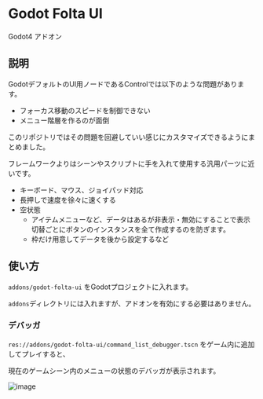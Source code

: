 # Godot Folta UI

Godot4 アドオン

## 説明

GodotデフォルトのUI用ノードであるControlでは以下のような問題があります。
- フォーカス移動のスピードを制御できない
- メニュー階層を作るのが面倒

このリポジトリではその問題を回避していい感じにカスタマイズできるようにまとめました。

フレームワークよりはシーンやスクリプトに手を入れて使用する汎用パーツに近いです。

- キーボード、マウス、ジョイパッド対応
- 長押しで速度を徐々に速くする
- 空状態
  - アイテムメニューなど、データはあるが非表示・無効にすることで表示切替ごとにボタンのインスタンスを全て作成するのを防ぎます。
  - 枠だけ用意してデータを後から設定するなど

## 使い方
`addons/godot-folta-ui` をGodotプロジェクトに入れます。

`addons`ディレクトリには入れますが、アドオンを有効にする必要はありません。

### デバッガ

`res://addons/godot-folta-ui/command_list_debugger.tscn` をゲーム内に追加してプレイすると、

現在のゲームシーン内のメニューの状態のデバッガが表示されます。

![image](https://github.com/folt-a/godot-folta-ui/assets/32963227/58c45b1c-2a66-4175-8a8b-df8a0fff31f6)
